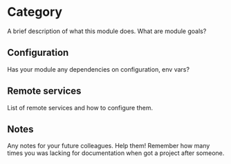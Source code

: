 # Category

A brief description of what this module does.
What are module goals?

## Configuration

Has your module any dependencies on configuration, env vars?

## Remote services

List of remote services and how to configure them.

## Notes

Any notes for your future colleagues.
Help them!
Remember how many times you was lacking for documentation when got a project after someone.
